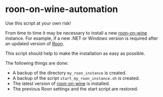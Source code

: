 # roon-on-wine-automation

Use this script at your own risk!

From time to time it may be necessary to install a new [roon-on-wine](https://github.com/RoPieee/roon-on-wine) instance. For example, if a new .NET or Windows version is required after an updated version of [Roon](https://roonlabs.com).

This script should help to make the installation as easy as possible.

The following things are done:
* A backup of the directory `my_roon_instance` is created.
* A backup of the script `start_my_roon_instance.sh` is created.
* The latest version of [roon-on-wine](https://github.com/RoPieee/roon-on-wine) is installed.
* The previous Roon settings and the start script are restored.

